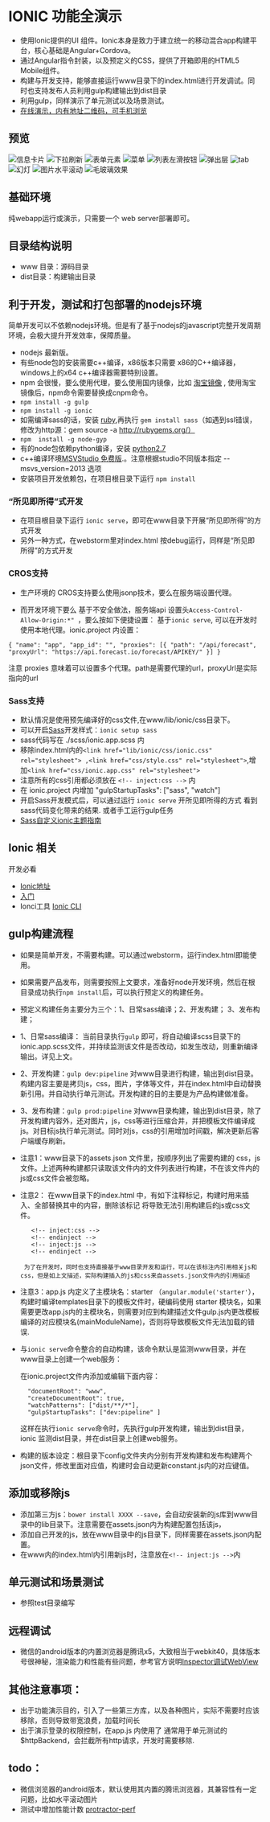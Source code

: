 IONIC 功能全演示
=====================

- 使用Ionic提供的UI 组件。Ionic本身是致力于建立统一的移动混合app构建平台，核心基础是Angular+Cordova。
- 通过Angular指令封装，以及预定义的CSS，提供了开箱即用的HTML5 Mobile组件。
- 构建与开发支持，能够直接运行www目录下的index.html进行开发调试。同时也支持发布人员利用gulp构建输出到dist目录
- 利用gulp，同样演示了单元测试以及场景测试。
- [在线演示，内有地址二维码，可手机浏览](http://1.thm1118.sinaapp.com/static/ionic/www/index.html)

## 预览

![信息卡片](screenshot/card.png)
![下拉刷新](screenshot/pullrefress.png)
![表单元素](screenshot/form.png)
![菜单](screenshot/menu.png)
![列表左滑按钮](screenshot/option.png)
![弹出层](screenshot/pop.png)
![tab](screenshot/tab.png)
![幻灯](screenshot/slide.png)
![图片水平滚动](screenshot/hscroll.png)
![毛玻璃效果](screenshot/blure.png)

## 基础环境

纯webapp运行或演示，只需要一个 web server部署即可。

## 目录结构说明

- www 目录：源码目录
- dist目录：构建输出目录


## 利于开发，测试和打包部署的nodejs环境

简单开发可以不依赖nodejs环境。但是有了基于nodejs的javascript完整开发周期环境，会极大提升开发效率，保障质量。

- nodejs 最新版。
- 有些node包的安装需要c++编译，x86版本只需要 x86的C++编译器，windows上的x64 c++编译器需要特别设置。
- npm 会很慢，要么使用代理，要么使用国内镜像，比如 [淘宝镜像](http://npm.taobao.org/) , 使用淘宝镜像后，npm命令需要替换成cnpm命令。
- `npm install -g gulp`
- `npm install -g ionic`
-  如需编译sass的话，安装 [ruby](https://www.ruby-lang.org/zh_cn/),再执行 `gem install sass`（如遇到ssl错误，修改为http源：gem source -a http://rubygems.org/）
-  `npm  install -g node-gyp`
-  有的node包依赖python编译，安装 [python2.7](https://www.python.org/)
-  c++编译环境[MSVStudio 免费版](https://www.visualstudio.com/downloads/download-visual-studio-vs#d-express-windows-desktop).。注意根据studio不同版本指定 --msvs_version=2013 选项
-  安装项目开发依赖包，在项目根目录下运行 `npm install`

### “所见即所得”式开发

- 在项目根目录下运行 `ionic serve`，即可在www目录下开展“所见即所得”的方式开发
- 另外一种方式，在webstorm里对index.html 按debug运行，同样是“所见即所得”的方式开发

### CROS支持

- 生产环境的 CROS支持要么使用jsonp技术，要么在服务端设置代理。

- 而开发环境下要么 基于不安全做法，服务端api 设置头`Access-Control-Allow-Origin:*" `，要么按如下便捷设置：
基于`ionic serve`, 可以在开发时使用本地代理。ionic.project 内设置：

`{
   "name": "app",
   "app_id": "",
   "proxies": [{
     "path": "/api/forecast",
     "proxyUrl": "https://api.forecast.io/forecast/APIKEY/"
   }]
}`

注意 proxies 意味着可以设置多个代理。path是需要代理的url，proxyUrl是实际指向的url


### Sass支持

- 默认情况是使用预先编译好的css文件,在www/lib/ionic/css目录下。
- 可以开启[Sass](http://sass-lang.com/)开发样式：`ionic setup sass`
- sass代码写在 ./scss/ionic.app.scss 内
- 移除index.html内的`<link href="lib/ionic/css/ionic.css" rel="stylesheet"> ,<link href="css/style.css" rel="stylesheet">`,增加`<link href="css/ionic.app.css" rel="stylesheet">`
- 注意所有的css引用都必须放在 `<!-- inject:css -->` 内
- 在 ionic.project 内增加 "gulpStartupTasks": ["sass", "watch"]
- 开启Sass开发模式后，可以通过运行 `ionic serve` 开所见即所得的方式 看到sass代码变化带来的结果. 或者手工运行gulp任务
- [Sass自定义ionic主题指南](http://learn.ionicframework.com/formulas/working-with-sass/)

## Ionic 相关 

开发必看

- [Ionic地址](http://ionicframework.com/)
- [入门](http://ionicframework.com/getting-started) 
- Ionci工具 [Ionic CLI](https://github.com/driftyco/ionic-cli)


## gulp构建流程

- 如果是简单开发，不需要构建。可以通过webstorm，运行index.html即能使用。
- 如果需要产品发布，则需要按照上文要求，准备好node开发环境，然后在根目录成功执行`npm install`后，可以执行预定义的构建任务。
- 预定义构建任务主要分为三个：1、日常sass编译；2、开发构建； 3、发布构建； 
- 1、日常sass编译： 当前目录执行`gulp` 即可，将自动编译scss目录下的ionic.app.scss文件，并持续监测该文件是否改动，如发生改动，则重新编译输出。详见上文。
- 2、开发构建：`gulp dev:pipeline` 对www目录进行构建，输出到dist目录。构建内容主要是拷贝js，css，图片，字体等文件，并在index.html中自动替换新引用。并自动执行单元测试。开发构建的目的主要是为产品构建做准备。
- 3、发布构建：`gulp prod:pipeline` 对www目录构建，输出到dist目录，除了开发构建内容外，还对图片，js，css等进行压缩合并，并把模板文件编译成js。对目标js执行单元测试。同时对js，css的引用增加时间戳，解决更新后客户端缓存刷新。

- 注意1：www目录下的assets.json 文件里，按顺序列出了需要构建的 css，js文件。上述两种构建都只读取该文件内的文件列表进行构建，不在该文件内的js或css文件会被忽略。
- 注意2：  在www目录下的index.html 中，有如下注释标记，构建时用来插入、全部替换其中的内容，删除该标记 将导致无法引用构建后的js或css文件。

         <!-- inject:css -->
         <!-- endinject -->
         <!-- inject:js -->
         <!-- endinject -->
        
       为了在开发时，同时也支持直接基于www目录开发和运行，可以在该标注内引用相关js和css，但是如上文描述，实际构建插入的js和css来自assets.json文件内的引用描述

- 注意3：app.js 内定义了主模块名：starter （`angular.module('starter'`），构建时编译templates目录下的模板文件时，硬编码使用 starter 模块名，如果需要更改app.js内的主模块名，则需要对应到构建描述文件gulp.js内更改模板编译的对应模块名(mainModuleName)，否则将导致模板文件无法加载的错误.
       
- 与`ionic serve`命令整合的自动构建，该命令默认是监测www目录，并在www目录上创建一个web服务：
    
    在ionic.project文件内添加或编辑下面内容：
    
        "documentRoot": "www",
        "createDocumentRoot": true,
        "watchPatterns": ["dist/**/*"],
        "gulpStartupTasks": ["dev:pipeline" ]
                            
    这样在执行`ionic serve`命令时，先执行gulp开发构建，输出到dist目录，ionic 监测dist目录，并在dist目录上创建web服务。
    
- 构建的版本设定：根目录下config文件夹内分别有开发构建和发布构建两个json文件，修改里面对应值，构建时会自动更新constant.js内的对应键值。
    
## 添加或移除js

- 添加第三方js：`bower install XXXX --save`，会自动安装新的js库到www目录中的lib目录下。注意需要在assets.json内为构建配置包括该js，
- 添加自己开发的js，放在www目录中的js目录下，同样需要在assets.json内配置。
- 在www内的index.html内引用新js时，注意放在`<!-- inject:js -->`内 

## 单元测试和场景测试

- 参照test目录编写

## 远程调试

- 微信的android版本的内置浏览器是腾讯x5，大致相当于webkit40，具体版本号很神秘，渲染能力和性能有些问题，参考官方说明[Inspector调试WebView](http://x5.tencent.com/guide?id=2001)

## 其他注意事项：

- 出于功能演示目的，引入了一些第三方库，以及各种图片，实际不需要时应该移除，否则导致带宽浪费，加载时间长
- 出于演示登录的权限控制，在app.js 内使用了 通常用于单元测试的$httpBackend，会拦截所有http请求，开发时需要移除.

## todo：

- 微信浏览器的android版本，默认使用其内置的腾讯浏览器，其兼容性有一定问题，比如水平滚动图片
- 测试中增加性能计数 [protractor-perf](https://github.com/axemclion/protractor-perf)


